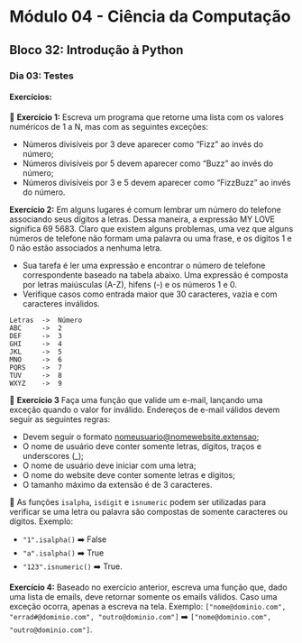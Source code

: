 # Módulo 04 - Ciência da Computação
## Bloco 32: Introdução à Python
### Dia 03: Testes
#### Exercícios:

🚀 **Exercício 1:** Escreva um programa que retorne uma lista com os valores numéricos de 1 a N, mas com as seguintes exceções:

* Números divisíveis por 3 deve aparecer como “Fizz” ao invés do número;
* Números divisíveis por 5 devem aparecer como “Buzz” ao invés do número;
* Números divisíveis por 3 e 5 devem aparecer como “FizzBuzz” ao invés do número.

**Exercício 2:** Em alguns lugares é comum lembrar um número do telefone associando seus dígitos a letras. Dessa maneira, a expressão MY LOVE significa 69 5683. Claro que existem alguns problemas, uma vez que alguns números de telefone não formam uma palavra ou uma frase, e os dígitos 1 e 0 não estão associados a nenhuma letra.
* Sua tarefa é ler uma expressão e encontrar o número de telefone correspondente baseado na tabela abaixo. Uma expressão é composta por letras maiúsculas (A-Z), hifens (-) e os números 1 e 0.
* Verifique casos como entrada maior que 30 caracteres, vazia e com caracteres inválidos.

~~~
Letras  ->  Número
ABC     ->  2
DEF     ->  3
GHI     ->  4
JKL     ->  5
MNO     ->  6
PQRS    ->  7
TUV     ->  8
WXYZ    ->  9
~~~

🚀 **Exercício 3** Faça uma função que valide um e-mail, lançando uma exceção quando o valor for inválido. Endereços de e-mail válidos devem seguir as seguintes regras:

* Devem seguir o formato nomeusuario@nomewebsite.extensao;
* O nome de usuário deve conter somente letras, dígitos, traços e underscores (_);
* O nome de usuário deve iniciar com uma letra;
* O nome do website deve conter somente letras e dígitos;
* O tamanho máximo da extensão é de 3 caracteres.

🦜 As funções `isalpha`, `isdigit` e `isnumeric` podem ser utilizadas para verificar se uma letra ou palavra são compostas de somente caracteres ou dígitos. Exemplo:
  * `"1".isalpha()` ➡️ False
  * `"a".isalpha()` ➡️ True
  * `"123".isnumeric()` ➡️ True.


**Exercício 4:** Baseado no exercício anterior, escreva uma função que, dado uma lista de emails, deve retornar somente os emails válidos. Caso uma exceção ocorra, apenas a escreva na tela.
Exemplo:
  `["nome@dominio.com", "errad#@dominio.com", "outro@dominio.com"]` ➡️ `["nome@dominio.com", "outro@dominio.com"]`.
